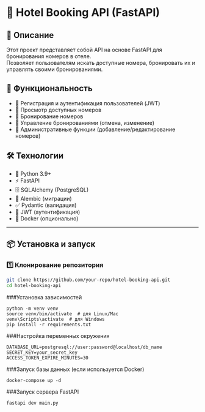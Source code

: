 # 🏨 Hotel Booking API (FastAPI)

## 📌 Описание
Этот проект представляет собой API на основе FastAPI для бронирования номеров в отеле.  
Позволяет пользователям искать доступные номера, бронировать их и управлять своими бронированиями.

## 🚀 Функциональность
- 🔹 Регистрация и аутентификация пользователей (JWT)  
- 🔹 Просмотр доступных номеров  
- 🔹 Бронирование номеров  
- 🔹 Управление бронированиями (отмена, изменение)  
- 🔹 Административные функции (добавление/редактирование номеров)  

## 🛠️ Технологии
- 🐍 Python 3.9+  
- ⚡ FastAPI  
- 🗄️ SQLAlchemy (PostgreSQL)  
- 🔄 Alembic (миграции)  
- ✅ Pydantic (валидация)  
- 🔐 JWT (аутентификация)  
- 🐳 Docker (опционально)  

---

## 📦 Установка и запуск

### 1️⃣ Клонирование репозитория
```sh
git clone https://github.com/your-repo/hotel-booking-api.git
cd hotel-booking-api
```

###Установка зависимостей
```
python -m venv venv
source venv/bin/activate  # для Linux/Mac
venv\Scripts\activate  # для Windows
pip install -r requirements.txt
```

###Настройка переменных окружения
```
DATABASE_URL=postgresql://user:password@localhost/db_name
SECRET_KEY=your_secret_key
ACCESS_TOKEN_EXPIRE_MINUTES=30

```

###Запуск базы данных (если используется Docker)
```
docker-compose up -d
```

###Запуск сервера FastAPI
```cmd
fastapi dev main.py
```
